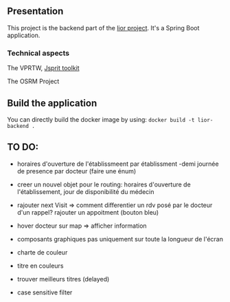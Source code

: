 ## Presentation

This project is the backend part of the [lior project](https://github.com/linoleparquet/lior). It's a Spring Boot application.

### Technical aspects
The VPRTW, [Jsprit toolkit](https://jsprit.github.io/)

The OSRM Project

## Build the application 
You can directly build the docker image by using:
`docker build -t lior-backend .`

## TO DO:
- horaires d'ouverture de l'établissmeent par établissment
-demi journée de presence par docteur (faire une énum)
- creer un nouvel objet pour le routing:
 horaires d'ouverture de l'établissement,
jour de disponibilité du médecin
- rajouter next Visit => comment differentier un rdv posé par le docteur d'un rappel?
rajouter un appoitment (bouton bleu) 
  
- hover docteur sur map => afficher information 
- composants graphiques pas uniquement sur toute la longueur de l'écran 
- charte de couleur 
- titre en couleurs
- trouver meilleurs titres (delayed)
- case sensitive filter 